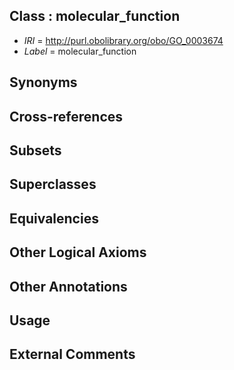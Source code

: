 
## Class : molecular_function

 * *IRI* = http://purl.obolibrary.org/obo/GO_0003674
 * *Label* = molecular_function

## Synonyms


## Cross-references


## Subsets


## Superclasses


## Equivalencies


## Other Logical Axioms


## Other Annotations


## Usage


## External Comments

